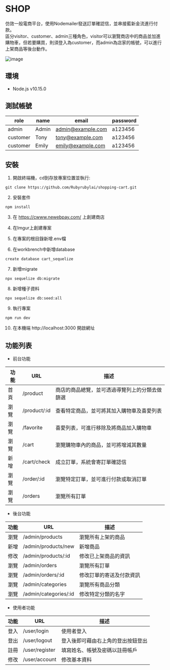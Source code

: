 # SHOP
仿效一般電商平台，使用Nodemailer發送訂單確認信，並串接藍新金流進行付款。  
區分visitor、customer、admin三種角色，visitor可以瀏覽商店中的商品並加進購物車，但若要購買，則須登入為customer，而admin為店家的帳號，可以進行上架商品等後台動作。

![image](https://github.com/Rubyrubylai/shopping-cart/blob/feature/order/picture/SHOP.PNG)

## 環境
+ Node.js v10.15.0

## 測試帳號

|role|name|email|password|
|----|----|-----|--------|
|admin|Admin|admin@example.com|a123456|
|customer|Tony|tony@example.com|a123456|
|customer|Emily|emily@example.com|a123456|

## 安裝
1. 開啟終端機，cd到存放專案位置並執行:
```
git clone https://github.com/Rubyrubylai/shopping-cart.git
```

2. 安裝套件
```
npm install
```

3. 在 https://cwww.newebpay.com/ 上創建商店

4. 在Imgur上創建專案

5. 在專案的根目錄新增.env檔

6. 在workbrench中新增database
```
create database cart_sequelize
```

7. 新增migrate
```
npx sequelize db:migrate
```

8. 新增種子資料
```
npx sequelize db:seed:all
```

9. 執行專案
```
npm run dev
```

10. 在本機端 http://localhost:3000 開啟網址

## 功能列表
+ 前台功能

|功能|URL|描述|
|----|---|----|
|首頁|/product|商店的商品總覽，並可透過導覽列上的分類去做篩選|
|瀏覽|/product/:id|查看特定商品，並可將其加入購物車及喜愛列表|
|瀏覽|/favorite|喜愛列表，可進行移除及將商品加入購物車|
|瀏覽|/cart|瀏覽購物車內的商品，並可將增減其數量|
|新增|/cart/check|成立訂單，系統會寄訂單確認信|
|瀏覽|/order/:id|瀏覽特定訂單，並可進行付款或取消訂單|
|瀏覽|/orders|瀏覽所有訂單|

+ 後台功能

|功能|URL|描述|
|----|---|----|
|瀏覽|/admin/products|瀏覽所有上架的商品|
|新增|/admin/products/new|新增商品|
|修改|/admin/products/:id|修改已上架商品的資訊|
|瀏覽|/admin/orders|瀏覽所有訂單|
|瀏覽|/admin/orders/:id|修改訂單的寄送及付款資訊|
|瀏覽|/admin/categories|瀏覽所有商品分類|
|瀏覽|/admin/categories/:id|修改特定分類的名字|

+ 使用者功能

|功能|URL|描述|
|----|---|----|
|登入|/user/login|使用者登入|
|登出|/user/logout|登入後即可藉由右上角的登出按鈕登出|
|註冊|/user/register|填寫姓名、帳號及密碼以註冊帳戶|
|修改|/user/account|修改基本資料|